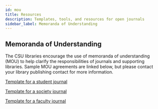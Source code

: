 ```yaml
---
id: mou
title: Resources
description: Templates, tools, and resources for open journals
sidebar_label: Memoranda of Understanding
---
```

## Memoranda of Understanding

The CSU libraries encourage the use of memoranda of understanding (MOU) to help clarify the responsibilities of journals and supporting libraries. Sample MOU agreements are linked below, but please contact your library publishing contact for more information.

[Template for a student journal](assets/student-journal.docx)

[Template for a society journal](assets/society-journal.docx)

[Template for a faculty journal](assets/faculty-journal.docx)
